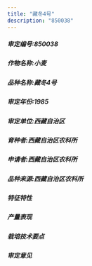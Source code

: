 ```yaml
---
title: "藏冬4号"
description: "850038"
---
```

##### 审定编号:850038

##### 作物名称:小麦

##### 品种名称:藏冬4号

##### 审定年份:1985

##### 审定单位:西藏自治区

##### 育种者:西藏自治区农科所

##### 申请者:西藏自治区农科所

##### 品种来源:西藏自治区农科所

##### 特征特性


##### 产量表现


##### 栽培技术要点


##### 审定意见

